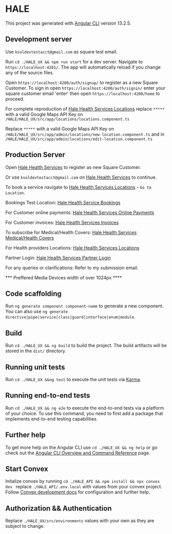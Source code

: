 # HALE

This project was generated with [Angular CLI](https://github.com/angular/angular-cli) version 13.2.5.

## Development  server

Use `ksoldevtestacct@gmail.com` as square test email.

Run `cd ./HALE_UX && npm run start` for a dev server. Navigate to `https://localhost:4201/`. The app will automatically reload if you change any of the source files.

Open `https://localhost:4200/auth/signup/` to register as a new Square Customer.
To sign in open  `https://localhost:4200/auth/signin/` enter your square customer email 'enter' then open `https://localhost:4200/home` to proceed.

For complete reproduction of  [Hale Health Services Locations](https://localhost:4201/locations) replace `*****` with a valid Google Maps API Key on `/HALE/HALE_UX/src/app/locations/locations.component.ts`

Replace `*****` with a valid Google Maps API Key on `/HALE/HALE_UX/src/app/admin/locations/new-location.component.ts` and in `/HALE/HALE_UX/src/app/admin/locations/edit-location.component.ts`

## Production Server

Open [Hale Health Services](https://halehealthservices.vercel.app/auth/signup) to register as new Square Customer.

Or use `ksoldevtestacct@gmail.com` on [Hale Health Services](https://halehealthservices.vercel.app/auth/signin) to continue.

To book a service navigate to [Hale Health Services Locations](https://halehealthservices.vercel.app/locations) - `Go to Location`.

Bookings Test Location: [Hale Health Service Bookings](https://halehealthservices.vercel.app/locations/view/L3H3J9ES9K3T3)

For Customer online payments: [Hale Health Services Online Payments](https://halehealthservices.vercel.app/checkout/payments) 


For Customer invoices: [Hale Health Services Invoices](https://halehealthservices.vercel.app/subscriptions) 

To subscribe for Medical/Health Covers: [Hale Health Services Medical/Health Covers](https://halehealthservices.vercel.app/health-covers) 

For Health providers Locations:  [Hale Health Services Locations](https://halehealthservices.vercel.app/locations)

Partner Login:  [Hale Health Services Partner Login](https://halehealthservices.vercel.app/admin)

For any queries or clarifications: Refer to my submission email.

*** Preffered Media Devices width of over 1024px ****


## Code scaffolding

Run `ng generate component component-name` to generate a new component. You can also use `ng generate directive|pipe|service|class|guard|interface|enum|module`.

## Build

Run `cd ./HALE_UX && ng build` to build the project. The build artifacts will be stored in the `dist/` directory.

## Running unit tests

Run `cd ./HALE_UX &&ng test` to execute the unit tests via [Karma](https://karma-runner.github.io).

## Running end-to-end tests

Run `cd ./HALE_UX && ng e2e` to execute the end-to-end tests via a platform of your choice. To use this command, you need to first add a package that implements end-to-end testing capabilities.

## Further help

To get more help on the Angular CLI use `cd ./HALE_UX && ng help` or go check out the [Angular CLI Overview and Command Reference](https://angular.io/cli) page.


## Start Convex 

Initalize convex by running `cd ./HALE_API && npm install && npx convex dev ` replace `./HALE_API/.env.local` with values from your convex project.
Follow [Convex development docs](https://docs.convex.dev/home) for configuration and further help.


## Authorization && Authentication

Replace `./HALE_UX/src/environments` values with your own as they are subject to change.

